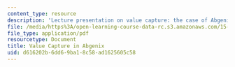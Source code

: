 ```yaml
---
content_type: resource
description: 'Lecture presentation on value capture: the case of Abgenix and the XenoMouse.'
file: /media/https%3A/open-learning-course-data-rc.s3.amazonaws.com/15-912-technology-strategy-fall-2008/d616202b6dd69ba18c58ad1625605c58_lec_08.pdf
file_type: application/pdf
resourcetype: Document
title: Value Capture in Abgenix
uid: d616202b-6dd6-9ba1-8c58-ad1625605c58
---
```

